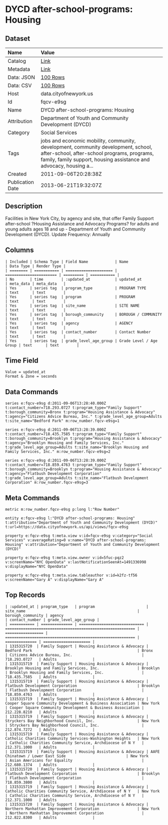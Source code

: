 # DYCD after-school-programs: Housing

## Dataset

| Name | Value |
| :--- | :---- |
| Catalog | [Link](https://catalog.data.gov/dataset/dycd-after-school-programs-housing-fcb7b) |
| Metadata | [Link](https://data.cityofnewyork.us/api/views/fqcv-e9sg) |
| Data: JSON | [100 Rows](https://data.cityofnewyork.us/api/views/fqcv-e9sg/rows.json?max_rows=100) |
| Data: CSV | [100 Rows](https://data.cityofnewyork.us/api/views/fqcv-e9sg/rows.csv?max_rows=100) |
| Host | data.cityofnewyork.us |
| Id | fqcv-e9sg |
| Name | DYCD after-school-programs: Housing |
| Attribution | Department of Youth and Community Development (DYCD) |
| Category | Social Services |
| Tags | jobs and economic mobility, community, development, community development, school, after-school, after-school programs, programs, family, family support, housing assistance and advocacy, housing a... |
| Created | 2011-09-06T20:28:38Z |
| Publication Date | 2013-06-21T19:32:07Z |

## Description

Facilities in New York City, by agency and site, that offer Family Support after-school ?Housing Assistance and Advocacy Programs? for adults and young adults ages 18 and up - Department of Youth and Community Development (DYCD).
Update Frequency: Annually

## Columns

```ls
| Included | Schema Type | Field Name            | Name                    | Data Type | Render Type |
| ======== | =========== | ===================== | ======================= | ========= | =========== |
| No       | time        | :updated_at           | updated_at              | meta_data | meta_data   |
| Yes      | series tag  | program_type          | PROGRAM TYPE            | text      | text        |
| Yes      | series tag  | program               | PROGRAM                 | text      | text        |
| Yes      | series tag  | site_name             | SITE NAME               | text      | text        |
| Yes      | series tag  | borough_community     | BOROUGH / COMMUNITY     | text      | text        |
| Yes      | series tag  | agency                | AGENCY                  | text      | text        |
| Yes      | series tag  | contact_number        | Contact Number          | text      | text        |
| Yes      | series tag  | grade_level_age_group | Grade Level / Age Group | text      | text        |
```

## Time Field

```ls
Value = updated_at
Format & Zone = seconds
```

## Data Commands

```ls
series e:fqcv-e9sg d:2011-09-06T13:28:40.000Z t:contact_number=718.293.0727 t:program_type="Family Support" t:borough_community=Bronx t:program="Housing Assistance & Advocacy" t:agency="Citizens Advice Bureau, Inc." t:grade_level_age_group=Adults t:site_name="Bedford Park" m:row_number.fqcv-e9sg=1

series e:fqcv-e9sg d:2011-09-06T13:28:39.000Z t:contact_number=718.435.7585 t:program_type="Family Support" t:borough_community=Brooklyn t:program="Housing Assistance & Advocacy" t:agency="Brooklyn Housing and Family Services, Inc." t:grade_level_age_group=Adults t:site_name="Brooklyn Housing and Family Services, Inc." m:row_number.fqcv-e9sg=2

series e:fqcv-e9sg d:2011-09-06T13:28:39.000Z t:contact_number=718.859.4763 t:program_type="Family Support" t:borough_community=Brooklyn t:program="Housing Assistance & Advocacy" t:agency="Flatbush Development Corporation" t:grade_level_age_group=Adults t:site_name="Flatbush Development Corporation" m:row_number.fqcv-e9sg=3
```

## Meta Commands

```ls
metric m:row_number.fqcv-e9sg p:long l:"Row Number"

entity e:fqcv-e9sg l:"DYCD after-school-programs: Housing" t:attribution="Department of Youth and Community Development (DYCD)" t:url=https://data.cityofnewyork.us/api/views/fqcv-e9sg

property e:fqcv-e9sg t:meta.view v:id=fqcv-e9sg v:category="Social Services" v:averageRating=0 v:name="DYCD after-school-programs: Housing" v:attribution="Department of Youth and Community Development (DYCD)"

property e:fqcv-e9sg t:meta.view.owner v:id=5fuc-pqz2 v:screenName="NYC OpenData" v:lastNotificationSeenAt=1491336998 v:displayName="NYC OpenData"

property e:fqcv-e9sg t:meta.view.tableauthor v:id=k2fz-tf56 v:screenName="Gary A" v:displayName="Gary A"
```

## Top Records

```ls
| :updated_at | program_type   | program                       | site_name                                                  | borough_community | agency                                                     | contact_number | grade_level_age_group | 
| =========== | ============== | ============================= | ========================================================== | ================= | ========================================================== | ============== | ===================== | 
| 1315315720  | Family Support | Housing Assistance & Advocacy | Bedford Park                                               | Bronx             | Citizens Advice Bureau, Inc.                               | 718.293.0727   | Adults                | 
| 1315315719  | Family Support | Housing Assistance & Advocacy | Brooklyn Housing and Family Services, Inc.                 | Brooklyn          | Brooklyn Housing and Family Services, Inc.                 | 718.435.7585   | Adults                | 
| 1315315719  | Family Support | Housing Assistance & Advocacy | Flatbush Development Corporation                           | Brooklyn          | Flatbush Development Corporation                           | 718.859.4763   | Adults                | 
| 1315315719  | Family Support | Housing Assistance & Advocacy | Cooper Square Community Development & Business Association | New York          | Cooper Square Community Development & Business Association | 212.228.8210   | Adults                | 
| 1315315719  | Family Support | Housing Assistance & Advocacy | Stryckers Bay Neighborhood Council, Inc.                   | New York          | Stryckers Bay Neighborhood Council, Inc.                   | 212.874.7272   | Adults                | 
| 1315315719  | Family Support | Housing Assistance & Advocacy | Catholic Charities Community Services-Washington Heights   | New York          | Catholic Charities Community Service, Archdiocese of N Y   | 212.371.1000   | Adults                | 
| 1315315719  | Family Support | Housing Assistance & Advocacy | AAFE Chinatown / Lower East Side                           | New York          | Asian Americans for Equality                               | 212.680.1374   | Adults                | 
| 1315315720  | Family Support | Housing Assistance & Advocacy | Flatbush Development Corporation                           | Brooklyn          | Flatbush Development Corporation                           | 718.859.3800   | Adults                | 
| 1315315719  | Family Support | Housing Assistance & Advocacy | Catholic Charities Community Service, Archdiocese of N Y   | New York          | Catholic Charities Community Service, Archdiocese of N Y   | 212.371.1000   | Adults                | 
| 1315315720  | Family Support | Housing Assistance & Advocacy | Northern Manhattan Improvement Corporation                 | New York          | Northern Manhattan Improvement Corporation                 | 212.822.8300   | Adults                | 
```